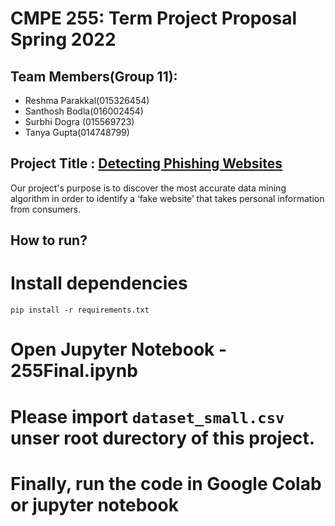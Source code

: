 # CMPE 255: Term Project Proposal Spring 2022 

## Team Members(Group 11):

- Reshma Parakkal(015326454)
- Santhosh Bodla(016002454)
- Surbhi Dogra (015569723)
- Tanya Gupta(014748799)

## Project Title : [Detecting Phishing Websites](https://data.mendeley.com/datasets/72ptz43s9v/1)
 
Our project's purpose is to discover the most accurate data mining algorithm in order to identify a ‘fake website’ that takes personal information 
from consumers.

## How to run?
# Install dependencies

```
pip install -r requirements.txt
```
# Open Jupyter Notebook - 255Final.ipynb
# Please import ```dataset_small.csv``` unser root durectory of this project.
# Finally, run the code in Google Colab or jupyter notebook




